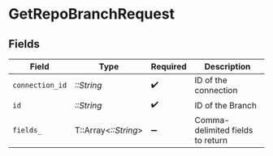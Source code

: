 # GetRepoBranchRequest


## Fields

| Field                            | Type                             | Required                         | Description                      |
| -------------------------------- | -------------------------------- | -------------------------------- | -------------------------------- |
| `connection_id`                  | *::String*                       | :heavy_check_mark:               | ID of the connection             |
| `id`                             | *::String*                       | :heavy_check_mark:               | ID of the Branch                 |
| `fields_`                        | T::Array<*::String*>             | :heavy_minus_sign:               | Comma-delimited fields to return |